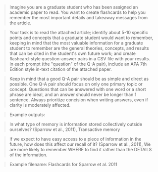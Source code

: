 >Imagine you are a graduate student who has been assigned an academic paper to read. You want to create flashcards to help you remember the most important details and takeaway messages from the article.

>Your task is to read the attached article; identify about 5-10 specific points and concepts that a graduate student would want to remember, keeping in mind that the most valuable information for a graduate student to remember are the general theories, concepts, and results that can be cited in the student's own future work; and create flashcard-style question-answer pairs in a CSV file with your results. In each prompt (the "question" of the Q-A pair), include an APA 7th Edition style in-text citation of the attached paper.

>Keep in mind that a good Q-A pair should be as simple and direct as possible. One Q-A pair should focus on only one primary topic or concept. Questions that can be answered with one word or a short phrase are ideal, and an answer should never be longer than 1 sentence. Always prioritize concision when writing answers, even if clarity is moderately affected.

>Example outputs:

>In what type of memory is information stored collectively outside ourselves? (Sparrow et al., 2011), Transactive memory

>If we expect to have easy access to a piece of information in the future, how does this affect our recall of it? (Sparrow et al., 2011), We are more likely to remember WHERE to find it rather than the DETAILS of the information.

>Example filename: Flashcards for Sparrow et al. 2011
